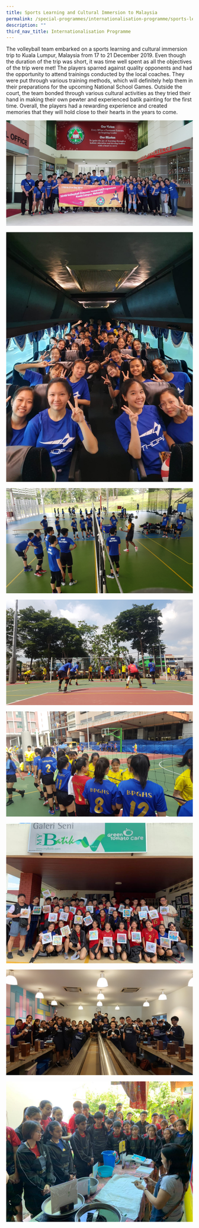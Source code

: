 ```yaml
---
title: Sports Learning and Cultural Immersion to Malaysia
permalink: /special-programmes/internationalisation-programme/sports-learning-and-cultural-immersion-trip/
description: ""
third_nav_title: Internationalisation Programme
---
```

The volleyball team embarked on a sports learning and cultural immersion trip to Kuala Lumpur, Malaysia from 17 to 21 December 2019. Even though the duration of the trip was short, it was time well spent as all the objectives of the trip were met! The players sparred against quality opponents and had the opportunity to attend trainings conducted by the local coaches. They were put through various training methods, which will definitely help them in their preparations for the upcoming National School Games. Outside the court, the team bonded through various cultural activities as they tried their hand in making their own pewter and experienced batik painting for the first time. Overall, the players had a rewarding experience and created memories that they will hold close to their hearts in the years to come.

![](/images/volleyball%201.jpeg)

![](/images/volleyball%202.jpeg)

![](/images/volleyball%203.jpeg)

![](/images/volleyball%204.jpeg)

![](/images/volleyball%205.jpeg)

![](/images/volleyball%206.jpeg)

![](/images/volleyball%207.jpeg)

![](/images/volleyball%208.jpeg)